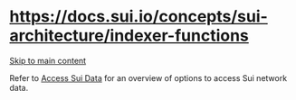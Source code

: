 # https://docs.sui.io/concepts/sui-architecture/indexer-functions

[Skip to main content](https://docs.sui.io/concepts/sui-architecture/indexer-functions#__docusaurus_skipToContent_fallback)

Refer to [Access Sui Data](https://docs.sui.io/guides/developer/getting-started/data-serving) for an overview of options to access Sui network data.